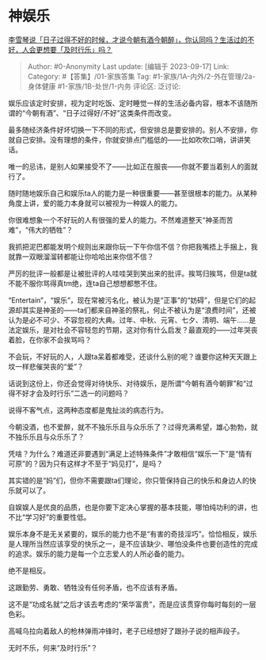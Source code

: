 # 神娱乐
[李雪琴说「日子过得不好的时候，才说今朝有酒今朝醉」，你认同吗？生活过的不好，人会更想要「及时行乐」吗？](https://www.zhihu.com/question/621466828/answer/3214011412)

> Author: #0-Anonymity
> Last update: [编辑于 2023-09-17]
> Link:
> Category: #【答集】/01-家族答集 
> Tag: #1-家族/1A-内外/2-外在管理/2a-身体健康 #1-家族/1B-处世/1-内务
> 评论区:
> 泛讨论:

娱乐应该定时安排，视为定时吃饭、定时睡觉一样的生活必备内容，根本不该随所谓的“今朝有酒”、“日子过得好/不好”这类条件而改变。

最多随经济条件好坏切换一下不同的形式，但安排总是要安排的。别人不安排，你就自己安排。没有理想的条件，你就安排点门槛低的——比如吹吹口哨，讲讲笑话。

唯一的忌讳，是别人如果接受不了——比如正在服丧——你就不要当着别人的面就行了。

随时随地娱乐自己和娱乐ta人的能力是一种很重要——甚至很根本的能力。从某种角度上讲，爱的能力本身就可以被视为一种娱人的能力。

你很难想象一个不好玩的人有很强的爱人的能力。不然难道整天“神圣而苦难”，“伟大的牺牲”？

我抓把泥巴都能发明个规则出来跟你玩一下午你信不信？你把我嘴捂上手捆上，我就靠一双眼溜溜转都能让你哈哈出来你信不信？

严厉的批评一般都是让被批评的人哇哇哭到笑出来的批评。挨骂归挨骂，但是ta就不能不服你骂得真tm绝，连ta自己想想都憋不住。

“Entertain”，“娱乐”，现在常被污名化，被认为是“正事”的“妨碍”，但是它们的起源却其实是神圣的——ta们都来自神圣的祭礼，何止不被认为是“浪费时间”，还被认为是必不可少、不容忽视的大典。过年、中秋、元宵、七夕、清明、端午……是法定娱乐，是对社会不容轻忽的节期，这对你有什么启发？最直观的——过年哭丧着脸，在你家不会挨骂吗？

不会玩，不好玩的人，人跟ta呆着都难受，还谈什么别的呢？谁要你这种天天跟上坟一样悲催哭丧的“爱”？

话说到这份上，你还会觉得对待快乐、对待娱乐，是所谓“今朝有酒今朝罪”和“过得不好才会及时行乐”二选一的问题吗？

说得不客气点，这两种态度都是鬼扯淡的病态行为。

今朝没酒，也不爱醉，就不不独乐乐且与众乐乐了？过得充满希望，雄心勃勃，就不独乐乐且与众乐乐了？

凭啥？为什么？难道还非要遇到“满足上述特殊条件”才敢相信“娱乐一下”是“情有可原”的？因为只有这样才不至于“妈见打”，是吗？

其实错的是“妈”们，但你不需要跟ta们理论，你只管保持自己的快乐和身边人的快乐就可以了。

自娱娱人是优良的品质，也是你要下定决心掌握的基本技能，哪怕纯功利的讲，也不比“学习好”的重要性低。

娱乐本身不是无关紧要的，娱乐的能力也不是“有害的奇技淫巧”。恰恰相反，娱乐是人理所当然应该享受的快乐之一，是不应该缺少、哪怕没条件也要创造性的完成的追求。娱乐的能力是每一个立志爱人的人所必备的能力。

绝不是相反。

这跟勤劳、勇敢、牺牲没有任何矛盾，也不应该有矛盾。

这不是“功成名就“之后才该去考虑的“荣华富贵”，而是应该贯穿你每时每刻的一层色彩。

高喊乌拉向着敌人的枪林弹雨冲锋时，老子已经想好了跟孙子说的相声段子。

无时不乐，何来“及时行乐”？
